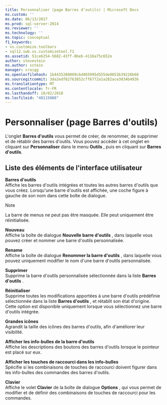 ```yaml
---
title: Personnaliser (page Barres d’outils) | Microsoft Docs
ms.custom: ''
ms.date: 06/13/2017
ms.prod: sql-server-2014
ms.reviewer: ''
ms.technology: ''
ms.topic: conceptual
f1_keywords:
- vs.customize.toolbars
- sql12.swb.vs.customizetool.f1
ms.assetid: 51ce6254-5682-43ff-8beb-4116a75c652e
author: stevestein
ms.author: sstein
manager: craigg
ms.openlocfilehash: 1b4435288069cbd465995d555de8653b39226b68
ms.sourcegitcommit: 3da2edf82763852cff6772a1a282ace3034b4936
ms.translationtype: MT
ms.contentlocale: fr-FR
ms.lasthandoff: 10/02/2018
ms.locfileid: "48115088"
---
```

# <a name="customize-toolbars-page"></a>Personnaliser (page Barres d'outils)
  L'onglet **Barres d'outils** vous permet de créer, de renommer, de supprimer et de rétablir des barres d'outils. Vous pouvez accéder à cet onglet en cliquant sur **Personnaliser** dans le menu **Outils** , puis en cliquant sur **Barres d'outils**.  
  
## <a name="uielement-list"></a>Liste des éléments de l'interface utilisateur  
 **Barres d'outils**  
 Affiche les barres d'outils intégrées et toutes les autres barres d'outils que vous créez. Lorsqu'une barre d'outils est affichée, une coche figure à gauche de son nom dans cette boîte de dialogue.  
  
> [!NOTE]  
>  La barre de menus ne peut pas être masquée. Elle peut uniquement être réinitialisée.  
  
 **Nouveau**  
 Affiche la boîte de dialogue **Nouvelle barre d'outils** , dans laquelle vous pouvez créer et nommer une barre d'outils personnalisée.  
  
 **Rename**  
 Affiche la boîte de dialogue **Renommer la barre d'outils** , dans laquelle vous pouvez uniquement modifier le nom d'une barre d'outils personnalisée.  
  
 **Supprimer**  
 Supprime la barre d'outils personnalisée sélectionnée dans la liste **Barres d'outils** .  
  
 **Réinitialiser**  
 Supprime toutes les modifications apportées à une barre d'outils prédéfinie sélectionnée dans la liste **Barres d'outils** , et rétablit son état d'origine. Cette option est disponible uniquement lorsque vous sélectionnez une barre d'outils intégrée.  
  
 **Grandes icônes**  
 Agrandit la taille des icônes des barres d'outils, afin d'améliorer leur visibilité.  
  
 **Afficher les info-bulles de la barre d'outils**  
 Affiche les descriptions des boutons des barres d'outils lorsque le pointeur est placé sur eux.  
  
 **Afficher les touches de raccourci dans les info-bulles**  
 Spécifie si les combinaisons de touches de raccourci doivent figurer dans les info-bulles des commandes des barres d'outils.  
  
 **Clavier**  
 Affiche le volet **Clavier** de la boîte de dialogue **Options** , qui vous permet de modifier et de définir des combinaisons de touches de raccourci pour les commandes.  
  
  
